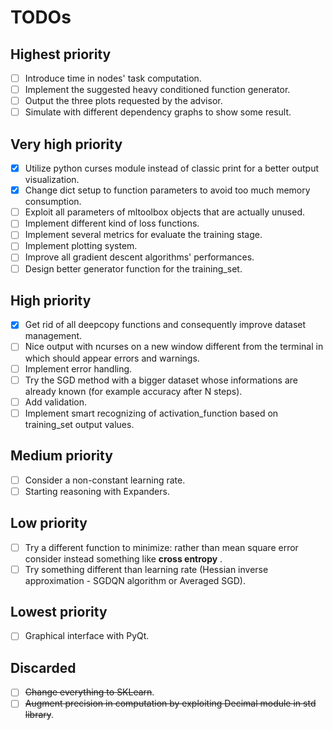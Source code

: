 # TODOs

## Highest priority
- [ ] Introduce time in nodes' task computation.
- [ ] Implement the suggested heavy conditioned function generator.
- [ ] Output the three plots requested by the advisor.
- [ ] Simulate with different dependency graphs to show some result.

## Very high priority
- [x] Utilize python curses module instead of classic print for a better output visualization.
- [x] Change dict setup to function parameters to avoid too much memory consumption.
- [ ] Exploit all parameters of mltoolbox objects that are actually unused.
- [ ] Implement different kind of loss functions.
- [ ] Implement several metrics for evaluate the training stage.
- [ ] Implement plotting system.
- [ ] Improve all gradient descent algorithms' performances.
- [ ] Design better generator function for the training_set.

## High priority
- [x] Get rid of all deepcopy functions and consequently improve dataset management.
- [ ] Nice output with ncurses on a new window different from the terminal in which should appear errors and warnings.
- [ ] Implement error handling.
- [ ] Try the SGD method with a bigger dataset whose informations are already known (for example accuracy after N steps).
- [ ] Add validation.
- [ ] Implement smart recognizing of activation_function based on training_set output values.

## Medium priority 
- [ ] Consider a non-constant learning rate.
- [ ] Starting reasoning with Expanders.

## Low priority
- [ ] Try a different function to minimize: rather than mean square error consider instead something like **cross entropy** .
- [ ] Try something different than learning rate (Hessian inverse approximation - SGDQN algorithm or Averaged SGD).

## Lowest priority
- [ ] Graphical interface with PyQt.

## Discarded
- [ ] ~~Change everything to SKLearn~~.
- [ ] ~~Augment precision in computation by exploiting Decimal module in std library~~.
